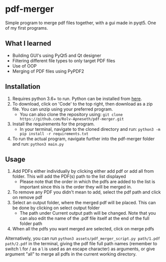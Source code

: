 # pdf-merger

Simple program to merge pdf files together, with a gui made in pyqt5. One of my first programs.

## What I learned

- Building GUI's using PyQt5 and Qt designer
- Filtering different file types to only target PDF files
- Use of OOP
- Merging of PDF files using PyPDF2

## Installation

1. Requires python 3.6+ to run. Python can be installed from [here](https://www.python.org/downloads/).
2. To download, click on 'Code' to the top right, then download as a zip file. You can unzip using your preferred program.
   - You can also clone the repository using: `git clone https://github.com/Rolv-Apneseth/pdf-merger.git`
3. Install the requirements for the program.
   - In your terminal, navigate to the cloned directory and run: `python3 -m pip install -r requirements.txt`
4. To run the actual program, navigate further into the pdf-merger folder and run: `python3 main.py`

## Usage

1. Add PDFs either individually by clicking either add pdf or add all from folder. This will add the PDF(s) path to the list displayed
   - Please note that the order in which the pdfs are added to the list is important since this is the order they will be merged in.
2. To remove any PDF you didn't mean to add, select the pdf path and click on remove pdf
3. Select an output folder, where the merged pdf will be placed. This can be done by clicking on select output folder
   - The path under Current output path will be changed. Note that you can also edit the name of the .pdf file itself at the end of the full folder path
4. When all the pdfs you want merged are selected, click on merge pdfs

Alternatively, you can run `python3 assets/pdf_merger_script.py path/1.pdf path/2.pdf` in the terminal, giving the pdf file full path names (remember to switch \ for / as a \ is used as an escape character) as arguments, or give argument "all" to merge all pdfs in the current working directory.
